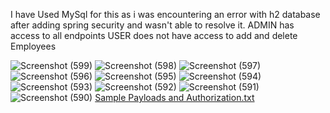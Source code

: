 I have Used MySql for this as i was encountering an error with h2 database after adding spring security and wasn't able to resolve it.
ADMIN has access to all endpoints
USER does not have access to add and delete Employees

![Screenshot (599)](https://github.com/Jeno-18/Backend_RestApi_Project/assets/144360077/26a92f3c-cb1b-4b79-8e10-e66ab8008d78)
![Screenshot (598)](https://github.com/Jeno-18/Backend_RestApi_Project/assets/144360077/735b43b5-72b1-42a6-aed6-4bb3871bacc8)
![Screenshot (597)](https://github.com/Jeno-18/Backend_RestApi_Project/assets/144360077/9f1f4811-5389-42d5-a1d5-a1b9996ddce7)
![Screenshot (596)](https://github.com/Jeno-18/Backend_RestApi_Project/assets/144360077/694a50cd-0b5a-4cdc-a6d0-4adfc01ed8c2)
![Screenshot (595)](https://github.com/Jeno-18/Backend_RestApi_Project/assets/144360077/bc1adc87-c1dd-4bf5-beb9-93510a64db1e)
![Screenshot (594)](https://github.com/Jeno-18/Backend_RestApi_Project/assets/144360077/2c1a16fd-a19d-4f2c-a89d-6267dd7b93a4)
![Screenshot (593)](https://github.com/Jeno-18/Backend_RestApi_Project/assets/144360077/20fc32cf-0d8d-450d-ae64-921e884417e6)
![Screenshot (592)](https://github.com/Jeno-18/Backend_RestApi_Project/assets/144360077/a8c161ef-047a-41a2-9837-9dc40a70ec76)
![Screenshot (591)](https://github.com/Jeno-18/Backend_RestApi_Project/assets/144360077/fee0ff11-f2b0-4930-b72f-fdb0f6fcb4b7)
![Screenshot (590)](https://github.com/Jeno-18/Backend_RestApi_Project/assets/144360077/47c243b4-1e94-4aa3-9b6f-38208cc29cfa)
[Sample Payloads and Authorization.txt](https://github.com/user-attachments/files/15519561/Sample.Payloads.and.Authorization.txt)
